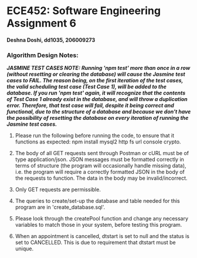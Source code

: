 # ECE452: Software Engineering Assignment 6
#### Deshna Doshi, dd1035, 206009273
### Algorithm Design Notes: 

**_JASMINE TEST CASES NOTE: Running 'npm test' more than once in a row (without resetting or clearing the database) will cause the Jasmine test cases to FAIL. The reason being, on the first iteration of the test cases, the valid scheduling test case (Test Case 1), will be added to the database. If you run 'npm test' again, it will recognize that the contents of Test Case 1 already exist in the database, and will throw a duplication error. Therefore, that test case will fail, despite it being correct and functional, due to the structure of a database and because we don't have the possibility of resetting the database on every iteration of running the Jasmine test cases._**

1. Please run the following before running the code, to ensure that it functions as expected: npm install mysql2 http fs url console crypto. 

2. The body of all GET requests sent through Postman or cURL must be of type application/json. JSON messages must be formatted correctly in terms of structure (the program will occasionally handle missing data), i.e. the program will require a correctly formatted JSON in the body of the requests to function. The data in the body may be invalid/incorrect.  

3. Only GET requests are permissible. 

4. The queries to create/set-up the database and table needed for this program are in 'create_database.sql'. 

5. Please look through the createPool function and change any necessary variables to match those in your system, before testing this program. 

6. When an appointment is cancelled, dtstart is set to null and the status is set to CANCELLED. This is due to requirement that dtstart must be unique. 

